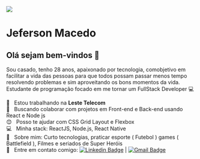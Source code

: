 <img width="auto" src="https://avatars2.githubusercontent.com/u/61505613?s=460&u=adde43943143ef0d04ffb49b1027a1588c85d8dc&v=4">


# Jeferson Macedo

## Olá sejam bem-vindos 👋
Sou casado, tenho 28 anos, apaixonado por tecnologia, comobjetivo em facilitar a vida das pessoas para que todos possam passar menos tempo resolvendo problemas e sim aproveitando os bons momentos da vida.
Estudante de programação focado em me tornar um FullStack Developer :computer:

 :rocket:  &nbsp; Estou trabalhando na **Leste Telecom**
 <br/> :purple_heart: &nbsp; Buscando colaborar com projetos em Front-end e Back-end usando React e Node js
 <br/> :blush: &nbsp; Posso te ajudar com CSS Grid Layout e Flexbox
 <br/> :computer: &nbsp; Minha stack: ReactJS, Node.js, React Native
 <br/> 💬  &nbsp; Sobre mim: Curto tecnologias, praticar esporte ( Futebol ) games ( Battlefield ), Filmes e seriados de Super Heróis
 <br/> :email: &nbsp; Entre em contato comigo: [![Linkedin Badge](https://img.shields.io/badge/-JefersonMacedo-blue?style=flat-square&logo=Linkedin&logoColor=white&link=https://www.linkedin.com/in/jeferson-macedo-4a3908158/)](https://www.linkedin.com/in/jeferson-macedo-4a3908158/) 
| 
[![Gmail Badge](https://img.shields.io/badge/-jefersonmacedowgf@gmail.com-c14438?style=flat-square&logo=Gmail&logoColor=white&link=mailto:jefersonmacedowgf@gmail.com)](mailto:jefersonmacedowgf@gmail.com)

<!--
**jefersonmmacedo/jefersonmmacedo** is a ✨ _special_ ✨ repository because its `README.md` (this file) appears on your GitHub profile.

Here are some ideas to get you started:

- 🔭 I’m currently working on ...
- 🌱 I’m currently learning ...
- 👯 I’m looking to collaborate on ...
- 🤔 I’m looking for help with ...
- 💬 Ask me about ...
- 📫 How to reach me: ...
- 😄 Pronouns: ...
- ⚡ Fun fact: ...
-->
